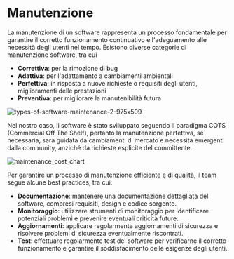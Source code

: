 # Manutenzione

La manutenzione di un software rappresenta un processo fondamentale per garantire il corretto funzionamento continuativo e l'adeguamento alle necessità degli utenti nel tempo. Esistono diverse categorie di manutenzione software, tra cui 
- **Correttiva**: per la rimozione di bug
- **Adattiva**: per l'adattamento a cambiamenti ambientali
- **Perfettiva**: in risposta a nuove richieste o requisiti degli utenti, miglioramenti delle prestazioni
- **Preventiva**: per migliorare la manutenibilità futura

![types-of-software-maintenance-2-975x509](https://github.com/alexxiuccia/TrackMe/assets/92911810/c132ccc0-45c1-47fa-99a7-331bb9cdd5af)


Nel nostro caso, il software è stato sviluppato seguendo il paradigma COTS (Commercial Off The Shelf), pertanto la manutenzione perfettiva, se necessaria, sarà guidata da cambiamenti di mercato e necessità emergenti dalla community, anziché da richieste esplicite del committente.


![maintenance_cost_chart](https://github.com/alexxiuccia/TrackMe/assets/92911810/de224fa0-15a0-449b-91ff-3d537aa61070)


Per garantire un processo di manutenzione efficiente e di qualità, il team segue alcune best practices, tra cui:

- **Documentazione**: mantenere una documentazione dettagliata del software, compresi requisiti, design e codice sorgente.
- **Monitoraggio**: utilizzare strumenti di monitoraggio per identificare potenziali problemi e prevenire eventuali criticità future.
- **Aggiornamenti**: applicare regolarmente aggiornamenti di sicurezza e risolvere problemi di sicurezza eventualmente riscontrati.
- **Test**: effettuare regolarmente test del software per verificarne il corretto funzionamento e garantire il soddisfacimento delle esigenze degli utenti.
